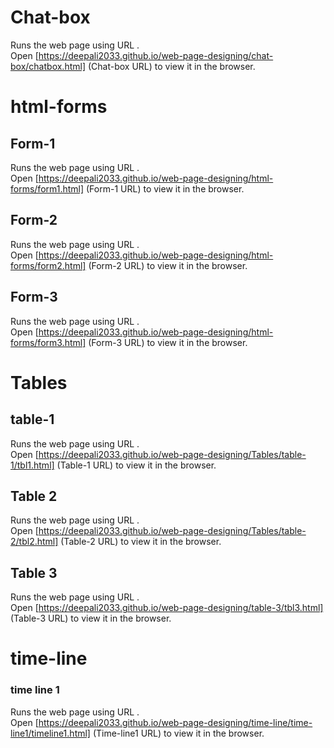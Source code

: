 # Chat-box
Runs the web page using URL .<br />
Open [https://deepali2033.github.io/web-page-designing/chat-box/chatbox.html] (Chat-box URL) to view it in the browser.

# html-forms
 ## Form-1
 Runs the web page using URL .<br />
 Open [https://deepali2033.github.io/web-page-designing/html-forms/form1.html] (Form-1 URL) to view it in the browser.

 ## Form-2
 Runs the web page using URL .<br />
 Open [https://deepali2033.github.io/web-page-designing/html-forms/form2.html] (Form-2 URL) to view it in the browser.

 ## Form-3
 Runs the web page using URL .<br />
 Open [https://deepali2033.github.io/web-page-designing/html-forms/form3.html] (Form-3 URL) to view it in the browser.

# Tables
 ## table-1
 Runs the web page using URL .<br />
 Open [https://deepali2033.github.io/web-page-designing/Tables/table-1/tbl1.html] (Table-1 URL) to view it in the browser.

 ## Table 2
 Runs the web page using URL .<br />
 Open [https://deepali2033.github.io/web-page-designing/Tables/table-2/tbl2.html] (Table-2 URL) to view it in the browser.

 ## Table 3
 Runs the web page using URL .<br />
 Open [https://deepali2033.github.io/web-page-designing/table-3/tbl3.html] (Table-3 URL) to view it in the browser.

# time-line
 ### time line 1
Runs the web page using URL .<br />
Open [https://deepali2033.github.io/web-page-designing/time-line/time-line1/timeline1.html] (Time-line1 URL) to view it in the browser.
 




